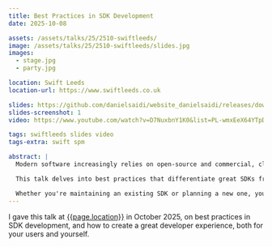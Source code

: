 ```yaml
---
title: Best Practices in SDK Development
date: 2025-10-08

assets: /assets/talks/25/2510-swiftleeds/
image: /assets/talks/25/2510-swiftleeds/slides.jpg
images:
  - stage.jpg
  - party.jpg

location: Swift Leeds
location-url: https://www.swiftleeds.co.uk

slides: https://github.com/danielsaidi/website_danielsaidi/releases/download/talks/2510-SwiftLeeds-Slides.pdf
slides-screenshot: 1
video: https://www.youtube.com/watch?v=D7NuxbnY1K0&list=PL-wmxEeX64YTpDbpfszWMV76oZZO3wxZH&index=14

tags: swiftleeds slides video
tags-extra: swift spm

abstract: |  
  Modern software increasingly relies on open-source and commercial, closed-source libraries, yet creating a maintainable, developer-friendly SDK remains a challenge.

  This talk delves into best practices that differentiate great SDKs from good ones, and explores many critical aspects of SDK development. We'll look at how to design intuitive APIs and structure the API surface for discoverability, and how to create a system design that scales over time, with tests that ensure SDK and API reliability. We'll also cover DocC, semantic versioning, and deprecations.

  Whether you're maintaining an existing SDK or planning a new one, you'll walk away with insights to create SDKs that developers trust and enjoy using.
---
```


I gave this talk at [{{page.location}}]({{page.location-url}}) in October 2025, on best practices in SDK development, and how to create a great developer experience, both for your users and yourself.
